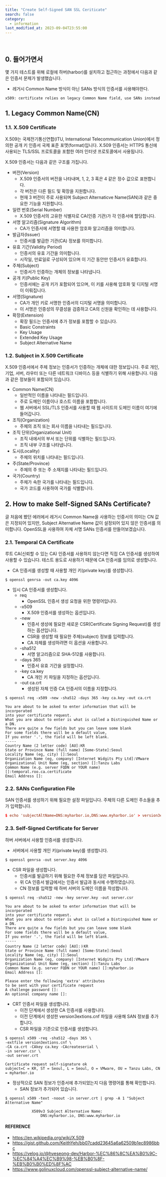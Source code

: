 ```yaml
---
title: "Create Self-Signed SAN SSL Ceriticate"
search: false
category:
  - information
last_modified_at: 2023-09-04T23:55:00
---
```


<br/>

## 0. 들어가면서

몇 가지 테스트를 위해 로컬에 하버(harbor)를 설치하고 접근하는 과정에서 다음과 같은 인증서 문제가 발생했습니다. 

* 레거시 Common Name 방식이 아닌 SANs 방식의 인증서를 사용해야한다.

```
x509: certificate relies on legacy Common Name field, use SANs instead
```

## 1. Legacy Common Name(CN)

### 1.1. X.509 Certificate

X.509는 국제전기통신연합(ITU, International Telecommunication Union)에서 정의한 공개 키 인증서 국제 표준 포맷(format)입니다. 
X.509 인증서는 HTTPS 통신에 사용되는 TLS/SSL 프로토콜을 포함한 여러 인터넷 프로토콜에서 사용됩니다. 

X.509 인증서는 다음과 같은 구조를 가집니다. 

* 버전(Version)
    * X.509 인증서의 버전을 나타내며, 1, 2, 3 혹은 4 같은 정수 값으로 표현합니다.
    * 각 버전은 다른 필드 및 확장을 지원합니다.
    * 현재 3 버전이 주로 사용되며 Subject Alternaticve Name(SAN)과 같은 중요한 기능을 지원합니다.
* 일련 번호(Serial Number)
    * X.509 인증서의 고유한 식별자로 CA(인증 기관)가 각 인증서에 할당합니다.
* 서명 알고리즘(Signature Algorithm) 
    * CA가 인증서에 서명할 떄 사용한 암호화 알고리즘을 의미합니다.
* 발급자(Issuer)
    * 인증서를 발급한 기관(CA) 정보를 의미합니다.
* 유효 기간(Validity Period)
    * 인증서의 유효 기간을 의미합니다.
    * 시작일, 만료일로 구성되어 있으며 이 기간 동안만 인증서가 유효합니다.
* 주체(Subject)
    * 인증서가 인증하는 개체의 정보를 나타냅니다.
* 공개 키(Public Key)
    * 인증서에는 공개 키가 포함되어 있으며, 이 키를 사용해 암호화 및 디지털 서명이 이뤄집니다.
* 서명(Signature)
    * CA가 개인 키로 서명한 인증서의 디지털 서명을 의미합니다.
    * 이 서명은 인증성의 무결성을 검증하고 CA의 신원을 확인하는 데 사용합니다.
* 확장(Extension)
    * 확장 필드는 인증서에 추가 정보를 포함할 수 있습니다. 
    * Basic Constraints
    * Key Usage
    * Extended Key Usage
    * Subject Alternative Name 

### 1.2. Subject in X.509 Certificate

X.509 인증서에서 주체 정보는 인증서가 인증하는 개체에 대한 정보입니다. 
주로 개인, 기업, 서버, 라우터 또는 다른 네트워크 디바이스 등을 식별하기 위해 사용합니다. 
다음과 같은 정보들이 포함되어 있습니다. 

* Common Name(CN)
    * 일반적인 이름을 나타내는 필드입니다.
    * 주로 도메인 이름이나 호스트 이름을 포함합니다.
    * 웹 서버에서 SSL/TLS 인증서를 사용할 때 웹 사이트의 도메인 이름이 여기에 들어갑니다.
* 조직(Organization)
    * 주체의 조직 또는 회사 이름을 나타내는 필드입니다.
* 조직 단위(Organizational Unit)
    * 조직 내에서의 부서 또는 단위를 식별하는 필드입니다.
    * 조직 내부 구조를 나타냅니다.
* 도시(Locality)
    * 주체의 위치를 나타내는 필드입니다.
* 주(State/Province)
    * 주체의 주 또는 주 소재지를 나타내는 필드입니다.
* 국가(Country)
    * 주체가 속한 국가를 나타내는 필드입니다.
    * 국가 코드를 사용하여 국가를 식별합니다.

## 2. How to make Self-Signed SANs Certificate?

글 처음에 봤던 에러에서 레거시 Common Name을 사용하는 인증서의 의미는 CN 값은 지정되어 있지만, Subject Alternative Name 값이 설정되어 있지 않은 인증서를 의미합니다. 
OpenSSL을 사용하여 자체 서명 SANs 인증서를 만들어보겠습니다. 

### 2.1. Temporal CA Certificate

루트 CA(신뢰할 수 있는 CA) 인증서를 사용하지 않는다면 직접 CA 인증서를 생성하여 사용할 수 있습니다. 
테스트 용도로 사용하기 때문에 CA 인증서를 임의로 생성합니다. 

* CA 인증서를 생성할 때 사용할 개인 키(private key)를 생성합니다.

```
$ openssl genrsa -out ca.key 4096
```

* 임시 CA 인증서를 생성합니다.
    * req 
        * OpenSSL 인증서 생성 요청을 위한 명령어입니다.
    * -x509 
        * X.509 인증서를 생성하는 옵션입니다.
    * -new 
        * 인증서 생성에 필요한 새로운 CSR(Certificate Signing Request)를 생성하는 옵션입니다.
        * CSR을 생성할 때 필요한 주체(subject) 정보를 입력합니다.
        * CA 자체를 생성하려면 이 옵션을 사용합니다.
    * -sha512
        * 서명 알고리즘으로 SHA-512를 사용합니다.
    * -days 365
        * 인증서 유효 기간을 설정합니다.
    * -key ca.key
        * CA 개인 키 파일을 지정하는 옵션입니다.
    * -out ca.crt
        * 생성된 자체 인증 CA 인증서의 이름을 지정합니다.

```
$ openssl req -x509 -new -sha512 -days 365 -key ca.key -out ca.crt

You are about to be asked to enter information that will be incorporated
into your certificate request.
What you are about to enter is what is called a Distinguished Name or a DN.
There are quite a few fields but you can leave some blank
For some fields there will be a default value,
If you enter '.', the field will be left blank.
-----
Country Name (2 letter code) [AU]:KR
State or Province Name (full name) [Some-State]:Seoul
Locality Name (eg, city) []:Seoul
Organization Name (eg, company) [Internet Widgits Pty Ltd]:VMware
Organizational Unit Name (eg, section) []:Tanzu Labs
Common Name (e.g. server FQDN or YOUR name) []:temporal.roo.ca.certificate
Email Address []:
```

### 2.2. SANs Configuration File

SAN 인증서를 생성하기 위해 필요한 설정 파일입니다. 
주체의 다른 도메인 주소들을 추가 입력합니다. 

```cnf
$ echo 'subjectAltName=DNS:myharbor.io,DNS:www.myharbor.io' > version3extions.cnf
```

### 2.3. Self-Signed Certificate for Server

하버 서버에서 사용할 인증서를 생성합니다. 

* 서버에서 사용할 개인 키(private key)를 생성합니다.

```
$ openssl genrsa -out server.key 4096
```

* CSR 파일을 생성합니다.
    * 인증서를 발급하기 위해 필요한 주체 정보를 담은 파일입니다.
    * 위 CA 인증서 발급에서는 인증서 발급과 동시에 수행하였습니다.
    * CN 정보를 입력할 때 하버 서버의 도메인 이름을 작성합니다.

```
$ openssl req -sha512 -new -key server.key -out server.csr

You are about to be asked to enter information that will be incorporated
into your certificate request.
What you are about to enter is what is called a Distinguished Name or a DN.
There are quite a few fields but you can leave some blank
For some fields there will be a default value,
If you enter '.', the field will be left blank.
-----
Country Name (2 letter code) [AU]:ㅏKR
State or Province Name (full name) [Some-State]:Seoul
Locality Name (eg, city) []:Seoul
Organization Name (eg, company) [Internet Widgits Pty Ltd]:VMware
Organizational Unit Name (eg, section) []:Tanzu Labs
Common Name (e.g. server FQDN or YOUR name) []:myharbor.io
Email Address []:

Please enter the following 'extra' attributes
to be sent with your certificate request
A challenge password []:
An optional company name []:
```

* CRT 인증서 파일을 생성합니다.
    * 이전 단계에서 생성한 CA 인증서를 사용합니다.
    * 이전 단계에서 생성한 version3extions.cnf 파일을 사용해 SAN 정보를 추가합니다.
    * CSR 파일을 기준으로 인증서를 생성합니다.

```
$ openssl x509 -req -sha512 -days 365 \
-extfile version3extions.cnf \
-CA ca.crt -CAkey ca.key -CAcreateserial \
-in server.csr \
-out server.crt

Certificate request self-signature ok
subject=C = KR, ST = Seoul, L = Seoul, O = VMware, OU = Tanzu Labs, CN = myharbor.io
```

* 정상적으로 SAN 정보가 인증서에 추가되었는지 다음 명령어를 통해 확인합니다.
    * SAN 정보가 추가되어 있습니다.

```
$ openssl x509 -text -noout -in server.crt | grep -A 1 "Subject Alternative Name"

            X509v3 Subject Alternative Name:
                DNS:myharbor.io, DNS:www.myharbor.io
```

#### REFERENCE

* <https://en.wikipedia.org/wiki/X.509>
* <https://gist.github.com/KeithYeh/bb07cadd23645a6a62509b1ec8986bbc>
* <https://velog.io/@hyeseong-dev/Harbor-%EC%86%8C%EA%B0%9C-%EC%84%A4%EC%B9%98-%EB%B0%8F-%EB%B0%B0%ED%8F%AC>
* <https://www.golinuxcloud.com/openssl-subject-alternative-name/>